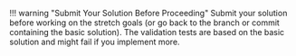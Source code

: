 !!! warning "Submit Your Solution Before Proceeding"
    Submit your solution before working on the stretch goals (or go back to the branch or commit containing the basic solution). The validation tests are based on the basic solution and might fail if you implement more.